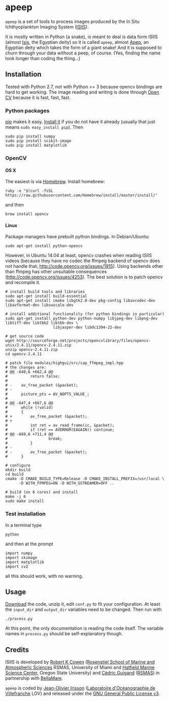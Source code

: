 
# apeep

`apeep` is a set of tools to process images produced by the In Situ Ichthyoplankton Imaging System ([ISIIS](http://yyy.rsmas.miami.edu/groups/larval-fish/isiis.html)).

It is mostly written in Python (a snake), is meant to deal is data form ISIIS (almost [Isis](http://en.wikipedia.org/wiki/Isis), the Egyptian deity) so it is called `apeep`, almost [Apep](http://en.wikipedia.org/wiki/Apep), an Egyptian deity which takes the form of a giant snake! And it is supposed to churn through your data without a peep, of course. (Yes, finding the name took longer than coding the thing...)


## Installation

Tested with Python 2.7, not with Python >= 3 because opencv bindings are hard to get working. The image reading and writing is done through [Open CV](http://opencv.org "OpenCV | OpenCV") because it is fast, fast, fast.

### Python packages

[pip](https://pypi.python.org/pypi/pip) makes it easy. [Install it](https://pip.pypa.io/en/latest/installing.html) if you do not have it already (usually that just means `sudo easy_install pip`). Then

    sudo pip install numpy
    sudo pip install scikit-image
    sudo pip install matplotlib


### OpenCV

#### OS X

The easiest is via [Homebrew](http://brew.sh "Homebrew — The missing package manager for OS X"). Install homebrew:

    ruby -e "$(curl -fsSL https://raw.githubusercontent.com/Homebrew/install/master/install)"

and then

    brew install opencv

#### Linux

Package managers have prebuilt python bindings. In Debian/Ubuntu:

    sudo apt-get install python-opencv

However, in Ubuntu 14.04 at least, opencv crashes when reading ISIIS videos (because they have no codec the ffmpeg backend of opencv does not handle that; http://code.opencv.org/issues/1915). Using backends other than ffmpeg has other unsuitable consequences (http://code.opencv.org/issues/4253). The best solution is to patch opencv and recompile it.

    # install build tools and libraries
    sudo apt-get install build-essential
    sudo apt-get install cmake libgtk2.0-dev pkg-config libavcodec-dev libavformat-dev libswscale-dev
    
    # install additional functionality (for python bindings in particular)
    sudo apt-get install python-dev python-numpy libjpeg-dev libpng-dev libtiff-dev libtbb2 libtbb-dev \
                         libjasper-dev libdc1394-22-dev
    
    # get source code
    wget http://sourceforge.net/projects/opencvlibrary/files/opencv-unix/2.4.11/opencv-2.4.11.zip
    unzip opencv-2.4.11.zip
    cd opencv-2.4.11
    
    # patch file modules/highgui/src/cap_ffmpeg_impl.hpp
    # the changes are:
    # @@ -640,6 +662,4 @@
    #          return false;
    # 
    # -    av_free_packet (&packet);
    # -
    #      picture_pts = AV_NOPTS_VALUE_;
    # 
    # @@ -647,4 +667,6 @@
    #      while (!valid)
    #      {
    # +        av_free_packet (&packet);
    # +
    #          int ret = av_read_frame(ic, &packet);
    #          if (ret == AVERROR(EAGAIN)) continue;
    # @@ -689,6 +711,4 @@
    #                  break;
    #          }
    # -
    # -        av_free_packet (&packet);
    #      }

    # configure
    mkdir build
    cd build
    cmake -D CMAKE_BUILD_TYPE=Release -D CMAKE_INSTALL_PREFIX=/usr/local \
          -D WITH_FFMPEG=ON -D WITH_GSTREAMER=OFF ..

    # build (on 6 cores) and install
    make -j 6
    sudo make install


### Test installation

In a terminal type

    python

and then at the prompt

    import numpy
    import skimage
    import matplotlib
    import cv2

all this should work, with no warning.


## Usage

[Download](https://github.com/jiho/apeep/archive/master.zip) the code, unzip it, edit `conf.py` to fit your configuration. At least the `input_dir` and `output_dir` variables need to be changed. Then run with

    ./process.py

At this point, the only documentation is reading the code itself. The variable names in `process.py` should be self-explanatory though.


## Credits

ISIIS is developed by [Robert K Cowen](http://ceoas.oregonstate.edu/profile/cowen/) ([Rosenstiel School of Marine and Atmospheric Sciences](http://www.rsmas.miami.edu/) RSMAS, University of Miami and [Hatfield Marine Science Center](http://hmsc.oregonstate.edu), Oregon State University) and [Cédric Guigand](http://yyy.rsmas.miami.edu/groups/larval-fish/cedric.html) ([RSMAS](http://www.rsmas.miami.edu)) in partnership with [BellaMare](http://www.bellamare-us.com).

`apeep` is coded by [Jean-Olivier Irisson](http://www.obs-vlfr.fr/~irisson/) ([Laboratoire d'Océanographie de Villefranche](http://lov.obs-vlfr.fr) LOV) and released under the [GNU General Public License v3](http://www.gnu.org/copyleft/gpl.html).
